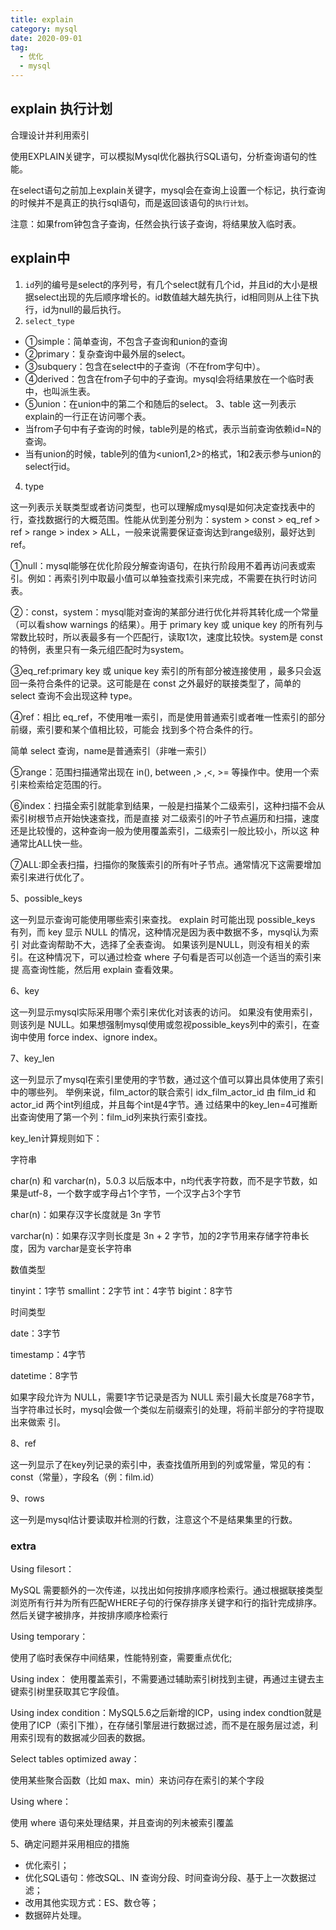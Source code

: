 ```yaml
---
title: explain
category: mysql
date: 2020-09-01
tag:
  - 优化
  - mysql
---
```


## explain 执行计划

合理设计并利用索引

使用EXPLAIN关键字，可以模拟Mysql优化器执行SQL语句，分析查询语句的性能。

在select语句之前加上explain关键字，mysql会在查询上设置一个标记，执行查询的时候并不是真正的执行sql语句，而是返回该语句的`执行计划`。

注意：如果from钟包含子查询，任然会执行该子查询，将结果放入临时表。

## explain中

1. `id`列的编号是select的序列号，有几个select就有几个id，并且id的大小是根据select出现的先后顺序增长的。id数值越大越先执行，id相同则从上往下执行，id为null的最后执行。
2. `select_type`

- ①simple：简单查询，不包含子查询和union的查询
- ②primary：复杂查询中最外层的select。
- ③subquery：包含在select中的子查询（不在from字句中）。
- ④derived：包含在from子句中的子查询。mysql会将结果放在一个临时表中，也叫派生表。
- ⑤union：在union中的第二个和随后的select。
3、table 这一列表示explain的一行正在访问哪个表。
- 当from子句中有子查询的时候，table列是的格式，表示当前查询依赖id=N的查询。
- 当有union的时候，table列的值为<union1,2>的格式，1和2表示参与union的select行id。

4. type <Badge text="查找数据行的大概范围" />

这一列表示关联类型或者访问类型，也可以理解成mysql是如何决定查找表中的行，查找数据行的大概范围。性能从优到差分别为：system > const > eq_ref > ref > range > index > ALL，一般来说需要保证查询达到range级别，最好达到ref。

①null：mysql能够在优化阶段分解查询语句，在执行阶段用不着再访问表或索引。例如：再索引列中取最小值可以单独查找索引来完成，不需要在执行时访问表。

②：const，system：mysql能对查询的某部分进行优化并将其转化成一个常量（可以看show warnings 的结果）。用于 primary key 或 unique key 的所有列与常数比较时，所以表最多有一个匹配行，读取1次，速度比较快。system是 const的特例，表里只有一条元组匹配时为system。

③eq_ref:primary key 或 unique key 索引的所有部分被连接使用 ，最多只会返回一条符合条件的记录。这可能是在 const 之外最好的联接类型了，简单的 select 查询不会出现这种 type。

④ref：相比 eq_ref，不使用唯一索引，而是使用普通索引或者唯一性索引的部分前缀，索引要和某个值相比较，可能会 找到多个符合条件的行。

简单 select 查询，name是普通索引（非唯一索引）

⑤range：范围扫描通常出现在 in(), between ,> ,<, >= 等操作中。使用一个索引来检索给定范围的行。

⑥index：扫描全索引就能拿到结果，一般是扫描某个二级索引，这种扫描不会从索引树根节点开始快速查找，而是直接 对二级索引的叶子节点遍历和扫描，速度还是比较慢的，这种查询一般为使用覆盖索引，二级索引一般比较小，所以这 种通常比ALL快一些。

⑦ALL:即全表扫描，扫描你的聚簇索引的所有叶子节点。通常情况下这需要增加索引来进行优化了。

5、possible_keys

这一列显示查询可能使用哪些索引来查找。 explain 时可能出现 possible_keys 有列，而 key 显示 NULL 的情况，这种情况是因为表中数据不多，mysql认为索引 对此查询帮助不大，选择了全表查询。 如果该列是NULL，则没有相关的索引。在这种情况下，可以通过检查 where 子句看是否可以创造一个适当的索引来提 高查询性能，然后用 explain 查看效果。

6、key

这一列显示mysql实际采用哪个索引来优化对该表的访问。 如果没有使用索引，则该列是 NULL。如果想强制mysql使用或忽视possible_keys列中的索引，在查询中使用 force index、ignore index。

7、key_len

这一列显示了mysql在索引里使用的字节数，通过这个值可以算出具体使用了索引中的哪些列。 举例来说，film_actor的联合索引 idx_film_actor_id 由 film_id 和 actor_id 两个int列组成，并且每个int是4字节。通 过结果中的key_len=4可推断出查询使用了第一个列：film_id列来执行索引查找。

key_len计算规则如下：

字符串

char(n) 和 varchar(n)，5.0.3 以后版本中，n均代表字符数，而不是字节数，如果是utf-8，一个数字或字母占1个字节，一个汉字占3个字节

char(n)：如果存汉字长度就是 3n 字节

varchar(n)：如果存汉字则长度是 3n + 2 字节，加的2字节用来存储字符串长度，因为 varchar是变长字符串

数值类型

tinyint：1字节
smallint：2字节
int：4字节
bigint：8字节

时间类型

date：3字节

timestamp：4字节

datetime：8字节

如果字段允许为 NULL，需要1字节记录是否为 NULL
索引最大长度是768字节，当字符串过长时，mysql会做一个类似左前缀索引的处理，将前半部分的字符提取出来做索 引。

8、ref

这一列显示了在key列记录的索引中，表查找值所用到的列或常量，常见的有：const（常量），字段名（例：film.id）

9、rows

这一列是mysql估计要读取并检测的行数，注意这个不是结果集里的行数。

### extra

Using filesort：

MySQL 需要额外的一次传递，以找出如何按排序顺序检索行。通过根据联接类型浏览所有行并为所有匹配WHERE子句的行保存排序关键字和行的指针完成排序。然后关键字被排序，并按排序顺序检索行

Using temporary：

使用了临时表保存中间结果，性能特别查，需要重点优化;

Using index： 使用覆盖索引，不需要通过辅助索引树找到主键，再通过主键去主键索引树里获取其它字段值。

Using index condition：MySQL5.6之后新增的ICP，using index condtion就是使用了ICP（索引下推），在存储引擎层进行数据过滤，而不是在服务层过滤，利用索引现有的数据减少回表的数据。

Select tables optimized away：

使用某些聚合函数（比如 max、min）来访问存在索引的某个字段

Using where：

使用 where 语句来处理结果，并且查询的列未被索引覆盖

5、确定问题并采用相应的措施

- 优化索引；
- 优化SQL语句：修改SQL、IN 查询分段、时间查询分段、基于上一次数据过滤；
- 改用其他实现方式：ES、数仓等；
- 数据碎片处理。
